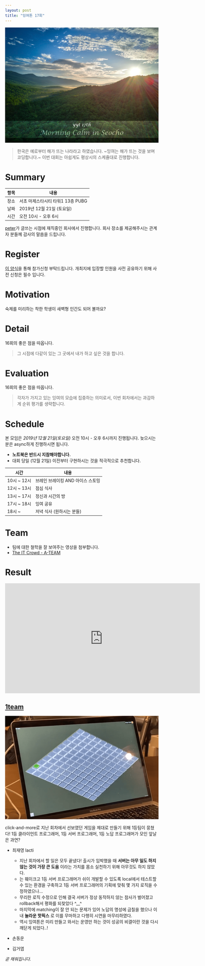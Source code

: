 ```yaml
---
layout: post
title: "잉여톤 17회"
---
```


![poster](/images/17/yyt-poster.png)

> 한국은 예로부터 해가 뜨는 나라라고 하였습니다.
> ~잉여는 해가 뜨는 것을 보며 코딩합니다.~ 이번 대회는 아쉽게도 평상시의 스케쥴대로 진행합니다.

# Summary

| 항목 | 내용                              |
| ---- | --------------------------------- |
| 장소 | 서초 마제스타시티 타워1 13층 PUBG |
| 날짜 | 2019년 12월 21일 (토요일)         |
| 시간 | 오전 10시 - 오후 6시       |

[peter](https://github.com/hyunjong-lee)가 글쓰는 시점에 재직중인 회사에서 진행합니다. 회사 장소를 제공해주시는 관계자 분들께 감사의 말씀을 드립니다.

# Register

[이 양식](https://forms.gle/zG1w4CNNg56Kbf6D9)을 통해 참가신청 부탁드립니다. 개최지에 입장할 인원을 사전 공유하기 위해 사전 신청은 필수 입니다.

# Motivation

숙제를 미리하는 착한 학생이 새벽형 인간도 되어 볼까요?

# Detail

16회의 좋은 점을 따옵니다.

> 그 시점에 다같이 있는 그 곳에서 내가 하고 싶은 것을 합니다.

# Evaluation

16회의 좋은 점을 따옵니다.

> 각자가 가지고 있는 잉여의 모습에 집중하는 의미로서, 이번 회차에서는 과감하게 순위 평가를 생략합니다.

# Schedule

본 모임은 _2019년 12월 21일(토요일)_ 오전 10시 - 오후 6시까지 진행됩니다. 늦으시는 분은 async하게 진행하시면 됩니다.

- **노트북은 반드시 지참해야합니다.**
- 대회 당일 (12월 21일) 이전부터 구현하시는 것을 적극적으로 추천합니다.

| 시간                   | 내용                   |
| ---------------------- | ---------------------- |
| 10시 ~ 12시            | 브레인 브레이킹 AND 아이스 스토밍 |
| 12시 ~ 13시            | 점심 식사              |
| 13시 ~ 17시            | 정신과 시간의 방       |
| 17시 ~ 18시            | 잉여 공유              |
| 18시 ~                 | 저녁 식사 (원하시는 분들)          |

# Team

- 팀에 대한 철학을 잘 보여주는 영상을 첨부합니다.
- [The IT Crowd - A-TEAM](https://youtu.be/gdlAs9g2udM)

# Result

<iframe width="640" height="360" src="https://www.youtube.com/embed/0MW9oSmml-Q" frameborder="0" allow="accelerometer; autoplay; encrypted-media; gyroscope; picture-in-picture" allowfullscreen></iframe>

## [1team](https://github.com/yingyeothon/1team-unity-client)

![1team](/images/17/1team.png)

click-and-more로 지난 회차에서 선보였던 게임을 제대로 만들기 위해 1등팀이 뭉쳤다! 1등 클라이언트 프로그래머, 1등 서버 프로그래머, 1등 노답 프로그래머가 모인 앞날은 과연?

- 최재영 lacti
  - 지난 회차에서 할 일은 모두 끝냈다! 출시가 임박했을 때 **서버는 아무 일도 하지 않는 것이 가장 큰 도움** 이라는 가치를 몸소 실천하기 위해 아무것도 하지 않았다.
  - 는 훼이크고 1등 서버 프로그래머가 쉬이 개발할 수 있도록 local에서 테스트할 수 있는 환경을 구축하고 1등 서버 프로그래머의 기획에 맞춰 몇 가지 로직을 수정하였으나...
  - 무리한 로직 수정으로 인해 결국 서버가 정상 동작하지 않는 참사가 벌어졌고 rollback해서 평화를 되찾았다 ^__^
  - 마지막에 matching이 잘 안 되는 문제가 있어 노답의 명성에 금칠을 했으나 이내 **놀라운 핫픽스** 로 이를 무마하고 다행히 시연을 마무리하였다.
  - 역시 잉여톤은 미리 만들고 와서는 운영만 하는 것이 성공의 비결이란 것을 다시 깨닫게 되었다..!

- 손동운

- 김거엽

_곧 채워집니다._
